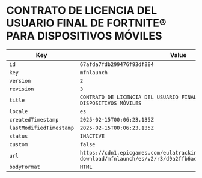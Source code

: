 # CONTRATO DE LICENCIA DEL USUARIO FINAL DE FORTNITE® PARA DISPOSITIVOS MÓVILES

| Key | Value |
| --- | ----- |
| `id` | `67afda7fdb299476f93df884` |
| `key` | `mfnlaunch` |
| `version` | `2` |
| `revision` | `3` |
| `title` | `CONTRATO DE LICENCIA DEL USUARIO FINAL DE FORTNITE® PARA DISPOSITIVOS MÓVILES` |
| `locale` | `es` |
| `createdTimestamp` | `2025-02-15T00:06:23.135Z` |
| `lastModifiedTimestamp` | `2025-02-15T00:06:23.135Z` |
| `status` | `INACTIVE` |
| `custom` | `false` |
| `url` | `https://cdn1.epicgames.com/eulatracking-download/mfnlaunch/es/v2/r3/d9a2ffb6acb30b9a2e61262c4d4ffa2f.pdf` |
| `bodyFormat` | `HTML` |
